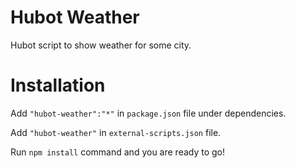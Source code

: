 Hubot Weather
=========

Hubot script to show weather for some city.

# Installation

Add ```"hubot-weather":"*"``` in ```package.json``` file under dependencies.

Add ```"hubot-weather"``` in ```external-scripts.json``` file.

Run ```npm install``` command and you are ready to go!

